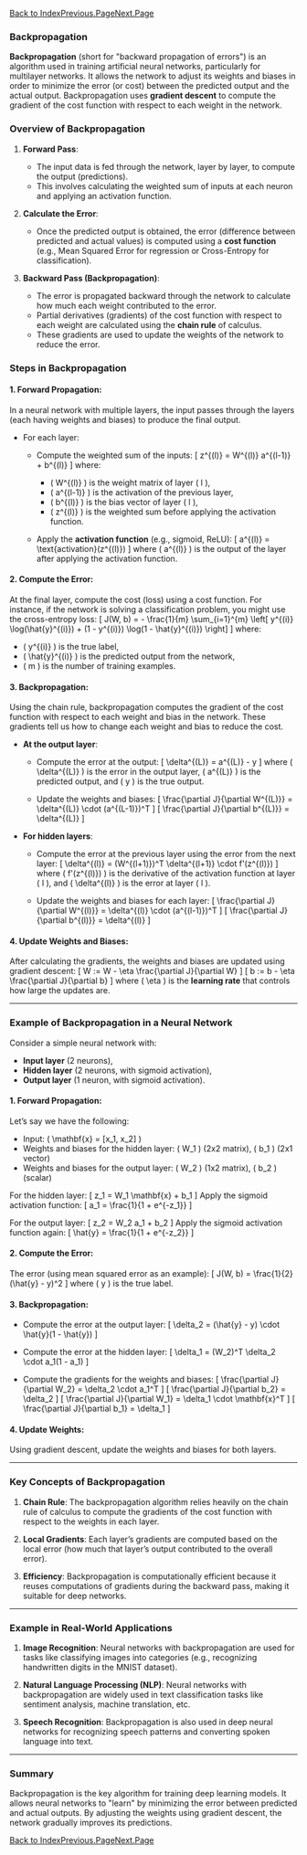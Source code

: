 [Back to Index](./index.md)[Previous.Page](./Page-5_Cost-Functions-Gradient-Descent.md)[Next.Page](./Page-1_Single_AND_MultiLayers_Perceptrons.md)

### Backpropagation

**Backpropagation** (short for "backward propagation of errors") is an algorithm used in training artificial neural networks, particularly for multilayer networks. It allows the network to adjust its weights and biases in order to minimize the error (or cost) between the predicted output and the actual output. Backpropagation uses **gradient descent** to compute the gradient of the cost function with respect to each weight in the network.

### Overview of Backpropagation

1. **Forward Pass**:
   - The input data is fed through the network, layer by layer, to compute the output (predictions).
   - This involves calculating the weighted sum of inputs at each neuron and applying an activation function.
   
2. **Calculate the Error**:
   - Once the predicted output is obtained, the error (difference between predicted and actual values) is computed using a **cost function** (e.g., Mean Squared Error for regression or Cross-Entropy for classification).
   
3. **Backward Pass (Backpropagation)**:
   - The error is propagated backward through the network to calculate how much each weight contributed to the error.
   - Partial derivatives (gradients) of the cost function with respect to each weight are calculated using the **chain rule** of calculus.
   - These gradients are used to update the weights of the network to reduce the error.

### Steps in Backpropagation

#### 1. **Forward Propagation**:
In a neural network with multiple layers, the input passes through the layers (each having weights and biases) to produce the final output.

- For each layer:
  - Compute the weighted sum of the inputs:
    \[
    z^{(l)} = W^{(l)} a^{(l-1)} + b^{(l)}
    \]
    where:
    - \( W^{(l)} \) is the weight matrix of layer \( l \),
    - \( a^{(l-1)} \) is the activation of the previous layer,
    - \( b^{(l)} \) is the bias vector of layer \( l \),
    - \( z^{(l)} \) is the weighted sum before applying the activation function.
  
  - Apply the **activation function** (e.g., sigmoid, ReLU):
    \[
    a^{(l)} = \text{activation}(z^{(l)})
    \]
    where \( a^{(l)} \) is the output of the layer after applying the activation function.

#### 2. **Compute the Error**:
At the final layer, compute the cost (loss) using a cost function. For instance, if the network is solving a classification problem, you might use the cross-entropy loss:
\[
J(W, b) = - \frac{1}{m} \sum_{i=1}^{m} \left[ y^{(i)} \log(\hat{y}^{(i)}) + (1 - y^{(i)}) \log(1 - \hat{y}^{(i)}) \right]
\]
where:
- \( y^{(i)} \) is the true label,
- \( \hat{y}^{(i)} \) is the predicted output from the network,
- \( m \) is the number of training examples.

#### 3. **Backpropagation**:
Using the chain rule, backpropagation computes the gradient of the cost function with respect to each weight and bias in the network. These gradients tell us how to change each weight and bias to reduce the cost.

- **At the output layer**:
  - Compute the error at the output:
    \[
    \delta^{(L)} = a^{(L)} - y
    \]
    where \( \delta^{(L)} \) is the error in the output layer, \( a^{(L)} \) is the predicted output, and \( y \) is the true output.
  
  - Update the weights and biases:
    \[
    \frac{\partial J}{\partial W^{(L)}} = \delta^{(L)} \cdot (a^{(L-1)})^T
    \]
    \[
    \frac{\partial J}{\partial b^{(L)}} = \delta^{(L)}
    \]

- **For hidden layers**:
  - Compute the error at the previous layer using the error from the next layer:
    \[
    \delta^{(l)} = (W^{(l+1)})^T \delta^{(l+1)} \cdot f'(z^{(l)})
    \]
    where \( f'(z^{(l)}) \) is the derivative of the activation function at layer \( l \), and \( \delta^{(l)} \) is the error at layer \( l \).

  - Update the weights and biases for each layer:
    \[
    \frac{\partial J}{\partial W^{(l)}} = \delta^{(l)} \cdot (a^{(l-1)})^T
    \]
    \[
    \frac{\partial J}{\partial b^{(l)}} = \delta^{(l)}
    \]

#### 4. **Update Weights and Biases**:
After calculating the gradients, the weights and biases are updated using gradient descent:
\[
W := W - \eta \frac{\partial J}{\partial W}
\]
\[
b := b - \eta \frac{\partial J}{\partial b}
\]
where \( \eta \) is the **learning rate** that controls how large the updates are.

---

### Example of Backpropagation in a Neural Network

Consider a simple neural network with:
- **Input layer** (2 neurons),
- **Hidden layer** (2 neurons, with sigmoid activation),
- **Output layer** (1 neuron, with sigmoid activation).

#### 1. **Forward Propagation**:
Let’s say we have the following:
- Input: \( \mathbf{x} = [x_1, x_2] \)
- Weights and biases for the hidden layer: \( W_1 \) (2x2 matrix), \( b_1 \) (2x1 vector)
- Weights and biases for the output layer: \( W_2 \) (1x2 matrix), \( b_2 \) (scalar)

For the hidden layer:
\[
z_1 = W_1 \mathbf{x} + b_1
\]
Apply the sigmoid activation function:
\[
a_1 = \frac{1}{1 + e^{-z_1}}
\]

For the output layer:
\[
z_2 = W_2 a_1 + b_2
\]
Apply the sigmoid activation function again:
\[
\hat{y} = \frac{1}{1 + e^{-z_2}}
\]

#### 2. **Compute the Error**:
The error (using mean squared error as an example):
\[
J(W, b) = \frac{1}{2} (\hat{y} - y)^2
\]
where \( y \) is the true label.

#### 3. **Backpropagation**:
- Compute the error at the output layer:
  \[
  \delta_2 = (\hat{y} - y) \cdot \hat{y}(1 - \hat{y})
  \]

- Compute the error at the hidden layer:
  \[
  \delta_1 = (W_2)^T \delta_2 \cdot a_1(1 - a_1)
  \]

- Compute the gradients for the weights and biases:
  \[
  \frac{\partial J}{\partial W_2} = \delta_2 \cdot a_1^T
  \]
  \[
  \frac{\partial J}{\partial b_2} = \delta_2
  \]
  \[
  \frac{\partial J}{\partial W_1} = \delta_1 \cdot \mathbf{x}^T
  \]
  \[
  \frac{\partial J}{\partial b_1} = \delta_1
  \]

#### 4. **Update Weights**:
Using gradient descent, update the weights and biases for both layers.

---

### Key Concepts of Backpropagation

1. **Chain Rule**: The backpropagation algorithm relies heavily on the chain rule of calculus to compute the gradients of the cost function with respect to the weights in each layer.
   
2. **Local Gradients**: Each layer’s gradients are computed based on the local error (how much that layer’s output contributed to the overall error).

3. **Efficiency**: Backpropagation is computationally efficient because it reuses computations of gradients during the backward pass, making it suitable for deep networks.

---

### Example in Real-World Applications

1. **Image Recognition**: Neural networks with backpropagation are used for tasks like classifying images into categories (e.g., recognizing handwritten digits in the MNIST dataset).
   
2. **Natural Language Processing (NLP)**: Neural networks with backpropagation are widely used in text classification tasks like sentiment analysis, machine translation, etc.

3. **Speech Recognition**: Backpropagation is also used in deep neural networks for recognizing speech patterns and converting spoken language into text.

---

### Summary
Backpropagation is the key algorithm for training deep learning models. It allows neural networks to "learn" by minimizing the error between predicted and actual outputs. By adjusting the weights using gradient descent, the network gradually improves its predictions.

[Back to Index](./index.md)[Previous.Page](./Page-5_Cost-Functions-Gradient-Descent.md)[Next.Page](./Page-1_Single_AND_MultiLayers_Perceptrons.md)
